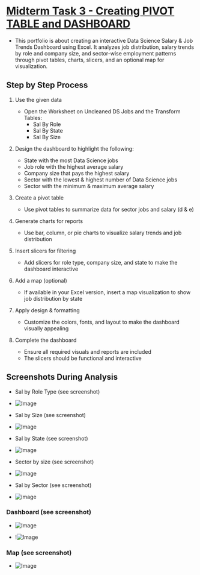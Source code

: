 # [Midterm Task 3 - Creating PIVOT TABLE and DASHBOARD](https://github.com/user-attachments/files/19253313/ZEB.xlsx)
- This portfolio is about creating an interactive Data Science Salary & Job Trends Dashboard using Excel. It analyzes job distribution, salary trends by role and company size, and sector-wise employment patterns through pivot tables, charts, slicers, and an optional map for visualization.
## Step by Step Process

1. Use the given data  
   - Open the Worksheet on Uncleaned DS Jobs and the Transform Tables:  
     - Sal By Role  
     - Sal By State  
     - Sal By Size  

2. Design the dashboard to highlight the following:  
   - State with the most Data Science jobs  
   - Job role with the highest average salary  
   - Company size that pays the highest salary  
   - Sector with the lowest & highest number of Data Science jobs  
   - Sector with the minimum & maximum average salary  

3. Create a pivot table  
   - Use pivot tables to summarize data for sector jobs and salary (d & e)  

4. Generate charts for reports  
   - Use bar, column, or pie charts to visualize salary trends and job distribution  

5. Insert slicers for filtering  
   - Add slicers for role type, company size, and state to make the dashboard interactive  

6. Add a map (optional)  
   - If available in your Excel version, insert a map visualization to show job distribution by state  

7. Apply design & formatting  
   - Customize the colors, fonts, and layout to make the dashboard visually appealing  

8. Complete the dashboard  
   - Ensure all required visuals and reports are included  
   - The slicers should be functional and interactive

## Screenshots During Analysis
- Sal by Role Type (see screenshot)
- ![Image](https://github.com/user-attachments/assets/96cfc59c-b9ff-4dce-b0aa-724f3769f57d)

- Sal by Size (see screenshot)
- ![Image](https://github.com/user-attachments/assets/c788e591-555a-4880-8bd8-d2498c06a322)
  
- Sal by State (see screenshot)
- ![Image](https://github.com/user-attachments/assets/81b93d30-d68d-45f6-802d-44b18c795427)

- Sector by size (see screenshot) 
- ![Image](https://github.com/user-attachments/assets/0c86cc1c-3731-47d4-bdc9-f452ddeb068d)

- Sal by Sector (see screenshot)
- ![image](https://github.com/user-attachments/assets/ac089a05-69e6-4ac3-9897-768850fd5cfa)


### Dashboard (see screenshot)
- ![Image](https://github.com/user-attachments/assets/b32d13eb-ce56-4c9d-9413-abb502e32b64)

- !![Image](https://github.com/user-attachments/assets/a775dd12-df58-4f11-a1d6-26fe5798b40c)


### Map (see screenshot)
- ![Image](https://github.com/user-attachments/assets/a29b9ab8-f7b4-4c01-9573-f6f4a40560a7)
